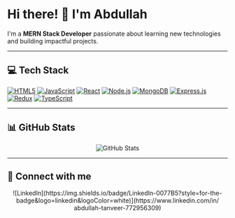 # Hi there! 👋 I'm Abdullah

I'm a **MERN Stack Developer** passionate about learning new technologies and building impactful projects.

---

## 💻 Tech Stack

[![HTML5](https://img.shields.io/badge/html5-%23E34F26.svg?style=for-the-badge&logo=html5&logoColor=white)](url) 
[![JavaScript](https://img.shields.io/badge/javascript-%23323330.svg?style=for-the-badge&logo=javascript&logoColor=%23F7DF1E)](url)
[![React](https://img.shields.io/badge/react-%2320232a.svg?style=for-the-badge&logo=react&logoColor=%2361DAFB)](url) 
[![Node.js](https://img.shields.io/badge/node.js-6DA55F?style=for-the-badge&logo=node.js&logoColor=white)](url) 
[![MongoDB](https://img.shields.io/badge/MongoDB-%234ea94b.svg?style=for-the-badge&logo=mongodb&logoColor=white)](url)
[![Express.js](https://img.shields.io/badge/express.js-%23404d59.svg?style=for-the-badge&logo=express&logoColor=%2361DAFB)](url)
[![Redux](https://img.shields.io/badge/redux-%23593d88.svg?style=for-the-badge&logo=redux&logoColor=white)](url)
[![TypeScript](https://img.shields.io/badge/typescript-%23007ACC.svg?style=for-the-badge&logo=typescript&logoColor=white)](url)

---

## 📊 GitHub Stats

<div align="center">
  
 ![GitHub Stats](https://github-readme-stats.vercel.app/api?username=Abdullah7498&show_icons=true&theme=radical)
 
</div>

---

## 🔗 Connect with me

<div align="center">
    ![LinkedIn](https://img.shields.io/badge/LinkedIn-0077B5?style=for-the-badge&logo=linkedin&logoColor=white)](https://www.linkedin.com/in/      abdullah-tanveer-772956309)
</div>
